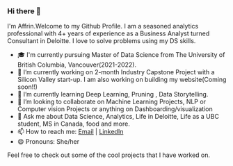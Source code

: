 ### Hi there 👋

I'm Affrin.Welcome to my Github Profile. 
I am a seasoned analytics professional with 4+ years of experience as a Business Analyst turned Consultant in Deloitte. I love to solve problems using my DS skills.

- 🎓 I'm currently pursuing Master of Data Science from The University of British Columbia, Vancouver(2021-2022).
- 🔭 I’m currently working on 2-month Industry Capstone Project with a Silicon Valley start-up. I am also working on building my website(Coming soon!!)
- 🌱 I’m currently learning Deep Learning, Pruning , Data Storytelling.
- 👯 I’m looking to collaborate on Machine Learning Projects, NLP or Computer vision Projects or anything on Dashboarding/visualization
- 💬 Ask me about Data Science, Analytics, Life in Deloitte, Life as a UBC student, MS in Canada, food and more.
- 📫 How to reach me: [Email](affrinsultana1@gmail.com) | [LinkedIn](https://www.linkedin.com/in/affrinsultana/)
- 😄 Pronouns: She/her

Feel free to check out some of the cool projects that I have worked on.

